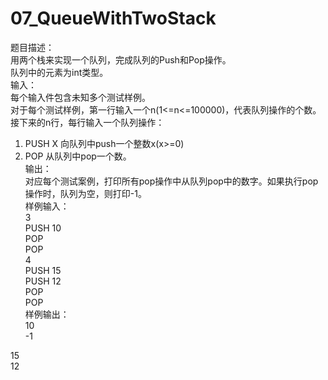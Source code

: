 # 07_QueueWithTwoStack
题目描述：  
用两个栈来实现一个队列，完成队列的Push和Pop操作。  
队列中的元素为int类型。  
输入：  
每个输入件包含未知多个测试样例。  
对于每个测试样例，第一行输入一个n(1<=n<=100000)，代表队列操作的个数。  
接下来的n行，每行输入一个队列操作：  
1.	PUSH X 向队列中push一个整数x(x>=0)  
2.	POP 从队列中pop一个数。  
输出：  
对应每个测试案例，打印所有pop操作中从队列pop中的数字。如果执行pop操作时，队列为空，则打印-1。  
样例输入：  
3  
PUSH 10  
POP  
POP  
4  
PUSH 15  
PUSH 12  
POP  
POP  
样例输出：  
10  
-1  
  
15  
12  

